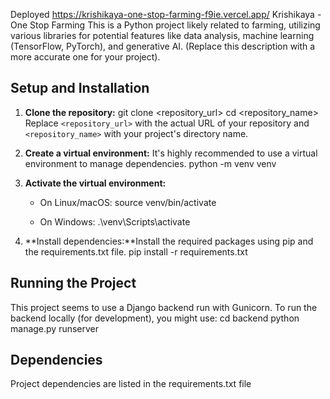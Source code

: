 Deployed https://krishikaya-one-stop-farming-f9ie.vercel.app/
Krishikaya - One Stop Farming
This is a Python project likely related to farming, utilizing various libraries for potential features like data analysis, machine learning (TensorFlow, PyTorch), and generative AI. (Replace this description with a more accurate one for your project).

## Setup and Installation

1.  **Clone the repository:**
    git clone <repository_url>
    cd <repository_name>
    Replace `<repository_url>` with the actual URL of your repository and `<repository_name>` with your project's directory name.

2.  **Create a virtual environment:**
    It's highly recommended to use a virtual environment to manage dependencies.
    python -m venv venv

3.  **Activate the virtual environment:**
    *   On Linux/macOS:
        source venv/bin/activate

    *   On Windows:
        .\venv\Scripts\activate

4.  **Install dependencies:**Install the required packages using pip and the requirements.txt file.
    pip install -r requirements.txt

## Running the Project

This project seems to use a Django backend run with Gunicorn. 
To run the backend locally (for development), you might use:
cd backend
python manage.py runserver

## Dependencies
Project dependencies are listed in the requirements.txt file
